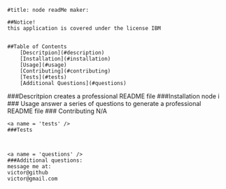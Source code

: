 
    #title: node readMe maker:
    
    ##Notice!
    this application is covered under the license IBM

    
    ##Table of Contents
        [Descritpion](#description)
        [Installation](#installation)
        [Usage](#usage)
        [Contributing](#contributing)
        [Tests](#tests)
        [Additional Questions](#questions)

<a name="description" />
    ###Descritpion
    creates a professional README file


<a name = 'installation' />
    ###Installation
    node i


<a name = 'usage' />
    ### Usage
    answer a series of questions to generate a professional README file


<a name = 'contributing' />
    ### Contributing
    N/A


    <a name = 'tests' />
    ###Tests
    


    <a name = 'questions' />
    ###Additional questions:
    message me at:
    victor@github
    victor@gmail.com

    
